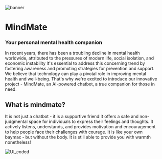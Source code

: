 ![banner](https://github.com/noelg-cj/MindMate/assets/76249580/45822bc6-12be-426c-ab40-df2d93d40af5)
# MindMate
### Your personal mental health companion
In recent years, there has been a troubling decline in mental health worldwide, attributed to the pressures of modern life, social isolation, and economic instability
It's essential to address this concerning trend by fostering awareness and promoting strategies for prevention and support.
We believe that technology can play a pivotal role in improving mental health and well-being. 
That's why we're excited to introduce our innovative project - MindMate, an AI-powered chatbot, a true companion for those in need.

## What is mindmate? 
It is not just a chatbot - it is a supportive friend It offers a safe and non-judgmental space for individuals to express their feelings and thoughts. 
It actively listens, understands, and provides motivation and encouragement to help people face their challenges with courage.
It is like your own baymax - but without the body. It is still able to provide you with warmth nonetheless!

![UI_coded](https://github.com/noelg-cj/MindMate/assets/76249580/62fca67e-af04-4335-a1bf-85c0ba457df4)
